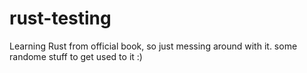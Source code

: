 # rust-testing
Learning Rust from official book, so just messing around with it. some randome stuff to get used to it :)
